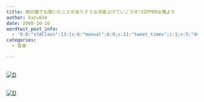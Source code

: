 ```yaml
---
title: 絶対誰でも聞いたことがありそうな洋楽上げていこうぜ:VIPPERな俺より
author: kazu634
date: 2008-10-16
wordtwit_post_info:
  - 'O:8:"stdClass":13:{s:6:"manual";b:0;s:11:"tweet_times";i:1;s:5:"delay";i:0;s:7:"enabled";i:1;s:10:"separation";s:2:"60";s:7:"version";s:3:"3.7";s:14:"tweet_template";b:0;s:6:"status";i:2;s:6:"result";a:0:{}s:13:"tweet_counter";i:2;s:13:"tweet_log_ids";a:1:{i:0;i:4341;}s:9:"hash_tags";a:0:{}s:8:"accounts";a:1:{i:0;s:7:"kazu634";}}'
categories:
  - 音楽

---
```

<div class="section">
<p>
<br /> <a href="http://d.hatena.ne.jp/video/youtube/VQahvFdQVu8" onclick="__gaTracker('send', 'event', 'outbound-article', 'http://d.hatena.ne.jp/video/youtube/VQahvFdQVu8', '');" alt="この動画を含む日記"><img src="http://d.hatena.ne.jp/images/d_entry.gif" alt="D" border="0" style="vertical-align: bottom;" title="この動画を含む日記" /></a>
</p>
  
<p>
<br /> <a href="http://d.hatena.ne.jp/video/youtube/n-cPvsH1_I8" onclick="__gaTracker('send', 'event', 'outbound-article', 'http://d.hatena.ne.jp/video/youtube/n-cPvsH1_I8', '');" alt="この動画を含む日記"><img src="http://d.hatena.ne.jp/images/d_entry.gif" alt="D" border="0" style="vertical-align: bottom;" title="この動画を含む日記" /></a>
</p>
</div>
